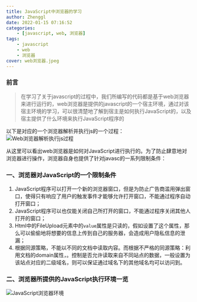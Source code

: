 ```yaml
---
title: JavaScript中浏览器的学习
author: Zhenggl
date: 2022-01-15 07:16:52
categories:
    - [javascript, web, 浏览器]
tags:
    - javascript
    - web
    - 浏览器
cover: web浏览器.jpeg
---
```


### 前言
> 在学习了关于javascript的过程中，我们所编写的代码都是基于web浏览器来进行运行的，web浏览器是提供的javascript的一个宿主环境，通过对该宿主环境的学习，可以很清楚地了解到宿主是如何执行JavaScript的，以及宿主提供了什么环境来执行JavaScript程序的

以下是对应的一个浏览器解析并执行js的一个过程：
![Web浏览器解析执行js过程](Web浏览器解析执行js过程.jpg)

从这里可以看出web浏览器是如何对JavaScript进行执行的。为了防止肆意地对浏览器进行操作，浏览器自身也提供了针对javasc的一系列限制条件：

### 一、浏览器对JavaScript的一个限制条件

1. JavaScript程序可以打开一个新的浏览器窗口，但是为防止广告商滥用弹出窗口，使得只有响应了用户的触发事件才能够允许打开窗口，不能通过程序自动打开窗口；
2. JavaScript程序可以也仅能关闭自己所打开的窗口，不能通过程序关闭其他人打开的窗口；
3. Html中的FileUpload元素中的`value`属性是只读的，假如设置了这个属性，那么可以偷偷地将想要的信息上传到自己的服务器，会造成用户隐私信息的泄漏；
4. 根据同源策略，不能以不同的文档中读取内容。而根据不严格的同源策略：利用文档的domain属性，。控制是否允许读取来自不同站点的数据，一般设置为该站点对应的二级域名，则可以保证通过域名下的其他域名均可以访问到。

### 二、浏览器所提供的JavaScript执行环境一览

![JavaScript浏览器环境](JavaScript浏览器环境.png)
